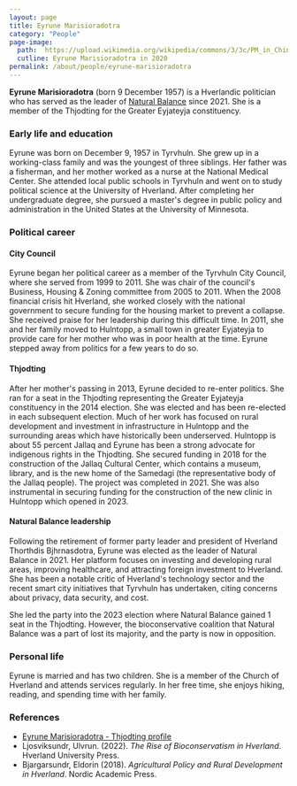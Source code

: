 ```yaml
---
layout: page
title: Eyrune Marisioradotra
category: "People"
page-image: 
  path:  https://upload.wikimedia.org/wikipedia/commons/3/3c/PM_in_China_%2839124067045%29_%28cropped%29.jpg
  cutline: Eyrune Marisioradotra in 2020
permalink: /about/people/eyrune-marisioradotra
---
```


**Eyrune Marisioradotra** (born 9 December 1957) is a Hverlandic politician who has served as the leader of <a href="{{ '/about/party/ns' | relative_url }}">Natural Balance</a> since 2021. She is a member of the Thjodting for the Greater Eyjateyja constituency.

### Early life and education
Eyrune was born on December 9, 1957 in Tyrvhuln. She grew up in a working-class family and was the youngest of three siblings. Her father was a fisherman, and her mother worked as a nurse at the National Medical Center. She attended local public schools in Tyrvhuln and went on to study political science at the University of Hverland. After completing her undergraduate degree, she pursued a master's degree in public policy and administration in the United States at the University of Minnesota. 

### Political career
#### City Council
Eyrune began her political career as a member of the Tyrvhuln City Council, where she served from 1999 to 2011. She was chair of the council's Business, Housing & Zoning committee from 2005 to 2011. When the 2008 financial crisis hit Hverland, she worked closely with the national government to secure funding for the housing market to prevent a collapse. She received praise for her leadership during this difficult time. In 2011, she and her family moved to Hulntopp, a small town in greater Eyjateyja to provide care for her mother who was in poor health at the time. Eyrune stepped away from politics for a few years to do so.

#### Thjodting
After her mother's passing in 2013, Eyrune decided to re-enter politics. She ran for a seat in the Thjodting representing the Greater Eyjateyja constituency in the 2014 election. She was elected and has been re-elected in each subsequent election. Much of her work has focused on rural development and investment in infrastructure in Hulntopp and the surrounding areas which have historically been underserved. Hulntopp is about 55 percent Jallaq and Eyrune has been a strong advocate for indigenous rights in the Thjodting. She secured funding in 2018 for the construction of the Jallaq Cultural Center, which contains a museum, library, and is the new home of the Samedagi (the representative body of the Jallaq people). The project was completed in 2021. She was also instrumental in securing funding for the construction of the new clinic in Hulntopp which opened in 2023.

#### Natural Balance leadership
Following the retirement of former party leader and president of Hverland Thorthdis Bjhrnasdotra, Eyrune was elected as the leader of Natural Balance in 2021. Her platform focuses on investing and developing rural areas, improving healthcare, and attracting foreign investment to Hverland. She has been a notable critic of Hverland's technology sector and the recent smart city initiatives that Tyrvhuln has undertaken, citing concerns about privacy, data security, and cost. 

She led the party into the 2023 election where Natural Balance gained 1 seat in the Thjodting. However, the bioconservative coalition that Natural Balance was a part of lost its majority, and the party is now in opposition.

### Personal life
Eyrune is married and has two children. She is a member of the Church of Hverland and attends services regularly. In her free time, she enjoys hiking, reading, and spending time with her family.

### References
* [Eyrune Marisioradotra - Thjodting profile](https://www.Thjodting.hv/member/eyrune-marisioradotra)
* Ljosviksundr, Ulvrun. (2022). *The Rise of Bioconservatism in Hverland*. Hverland University Press.
* Bjargarsundr, Eldorin (2018). *Agricultural Policy and Rural Development in Hverland*. Nordic Academic Press.